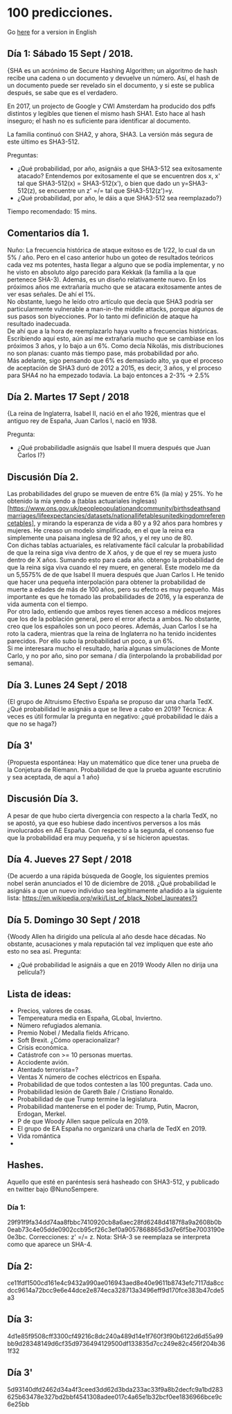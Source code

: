 # 100 predicciones.

Go [here](nunosempere.github.io/rat/100-predictions.html) for a version in English

## Día 1: Sábado 15 Sept / 2018.
{SHA es un acrónimo de Secure Hashing Algorithm; un algoritmo de hash recibe una cadena o un documento y devuelve un número.
Así, el hash de un documento puede ser revelado sin el documento, y si este se publica después, se sabe que es el verdadero.

En 2017, un projecto de Google y CWI Amsterdam ha producido dos pdfs distintos y legibles que tienen el mismo hash SHA1.  Esto hace al hash inseguro; el hash no es suficiente para identificar al documento. 

La familia continuó con SHA2, y ahora, SHA3. La versión más segura de este último es SHA3-512.

Preguntas: 
- ¿Qué probabilidad, por año, asignáis a que SHA3-512 sea exitosamente atacado?
Entendemos por exitosamente el que se encuentren dos x, x' tal que SHA3-512(x) = SHA3-512(x'), 
o bien que dado un y=SHA3-512(z), se encuentre un z' =/= tal que SHA3-512(z')=y.
- ¿Qué probabilidad, por año, le dáis a que SHA3-512 sea reemplazado?}  

Tiempo recomendado: 15 mins.

## Comentarios día 1.
Nuño: La frecuencia histórica de ataque exitoso es de 1/22, lo cual da un 5% / año.
Pero en el caso anterior hubo un goteo de resultados teóricos cada vez ms potentes, hasta llegar a alguno que se podía implementar, y no he visto en absoluto algo parecido para Kekkak (la familia a la que pertenece SHA-3).
Además, es un diseño relativamente nuevo. En los próximos años me extrañaría mucho que se atacara exitosamente antes de ver esas señales. De ahí el 1%.  
No obstante, luego he leído otro artículo que decía que SHA3 podría ser particularmente vulnerable a man-in-the middle attacks, porque algunos de sus pasos son biyecciones. Por lo tanto mi definición de ataque ha resultado inadecuada.  
De ahí que a la hora de reemplazarlo haya vuelto a frecuencias históricas. Escribiendo aquí esto, aún así me extrañaría mucho que se cambiase en los próximos 3 años, y lo bajo a un 6%. Como decía Nikolás, mis distribuciones no son planas: cuanto más tiempo pase, más probabilidad por año.  
Más adelante, sigo pensando que 6% es demasiado alto, ya que el proceso de aceptación de SHA3 duró de 2012 a 2015, es decir, 3 años, y el proceso para SHA4 no ha empezado todavía. La bajo entonces a 2-3% -> 2.5%

## Día 2. Martes 17 Sept / 2018
{La reina de Inglaterra, Isabel II, nació en el año 1926, mientras que el antiguo rey de España, Juan Carlos I,  nació en 1938. 

Pregunta: 
- ¿Qué probabilidadle asignáis que Isabel II muera después que Juan Carlos I?}

## Discusión Día 2.
Las probabilidades del grupo se mueven de entre 6% (la mía) y 25%. Yo he obtenido la mía yendo a (tablas actuariales inglesas)[https://www.ons.gov.uk/peoplepopulationandcommunity/birthsdeathsandmarriages/lifeexpectancies/datasets/nationallifetablesunitedkingdomreferencetables], y mirando la esperanza de vida a 80 y a 92 años para hombres y mujeres. He creaso un modelo simplificado, en el que la reina era simplemente una paisana inglesa de 92 años, y el rey uno de 80.  
Con dichas tablas actuariales, es relativamente fácil calcular la probabilidad de que la reina siga viva dentro de X años, y de que el rey se muera justo dentro de X años. Sumando esto para cada año. obtengo la probabilidad de que la reina siga viva cuando el rey muere, en general.  Este modelo me da un 5,5575% de de que Isabel II muera después que Juan Carlos I.  He tenido que hacer una pequeña interpolación para obtener la probabilidad de muerte a edades de más de 100 años, pero su efecto es muy pequeño.  Más importante es que he tomado las probabilidades de 2016, y la esperanza de vida aumenta con el tiempo.  
Por otro lado, entiendo que ambos reyes tienen acceso a médicos mejores que los de la población general, pero el error afecta a ambos. No obstante, creo que los españoles son un poco peores. Además, Juan Carlos I se ha roto la cadera, mientras que la reina de Inglaterra no ha tenido incidentes parecidos. Por ello subo la probabilidad un poco, a un 6%.  
Si me interesara mucho el resultado, haría algunas simulaciones de Monte Carlo, y no por año, sino por semana / día (interpolando la probabilidad por semana).

## Día 3. Lunes 24 Sept / 2018
{El grupo de Altruismo Efectivo España se propuso dar una charla TedX. ¿Qué probabilidad le asignáis a que se lleve a cabo en 2019? Técnica: A veces es útil formular la pregunta en negativo: ¿qué probabilidad le dáis a que no se haga?}

## Día 3'
{Propuesta espontánea: Hay un matemático que dice tener una prueba de la Conjetura de Riemann. Probabilidad de que la prueba aguante escrutinio y sea aceptada, de aquí a 1 año}

## Discusión Día 3.
A pesar de que hubo cierta divergencia con respecto a la charla TedX, no se apostó, ya que eso hubiese dado incentivos perversos a los más involucrados en AE España. Con respecto a la segunda, el consenso fue que la probabilidad era muy pequeña, y sí se hicieron apuestas.  

## Día 4. Jueves 27 Sept / 2018
{De acuerdo a una rápida búsqueda de Google, los siguientes premios nobel serán anunciados el 10 de diciembre de 2018. ¿Qué probabilidad le asignáis a que un nuevo individuo sea legítimamente añadido a la siguiente lista: https://en.wikipedia.org/wiki/List_of_black_Nobel_laureates?}

## Día 5. Domingo 30 Sept / 2018
{Woody Allen ha dirigido una película al año desde hace décadas. No obstante, acusaciones y mala reputación tal vez impliquen que este año esto no sea así. Pregunta:
- ¿Qué probabilidad le asignáis a que en 2019 Woody Allen no dirija una película?}

## Lista de ideas:
- Precios, valores de cosas.  
- Tempereatura media en España, GLobal, Inviertno.  
- Número refugiados alemania.  
- Premio Nobel / Medalla fields Africano.  
- Soft Brexit. ¿Cómo operacionalizar?  
- Crisis económica.  
- Catástrofe con >= 10 personas muertas. 
- Acciodente avión.  
- Atentado terrorista=?  
- Ventas X número de coches eléctricos en España.  
- Probabilidad de que todos contesten a las 100 preguntas. Cada uno.  
- Probabilidad lesión de Gareth Bale / Cristiano Ronaldo.  
- Probabilidad de que Trump termine la legislatura.  
- Probabilidad mantenerse en el poder de: Trump, Putin, Macron, Erdogan, Merkel.  
- P de que Woody Allen saque película en 2019.  
- El grupo de EA España no organizará una charla de TedX en 2019.   
- Vida romántica  
- 

## Hashes.
Aquello que esté en paréntesis será hasheado con SHA3-512, y publicado en twitter bajo @NunoSempere.  

### Día 1: 
29f91f9fa34dd74aa8fbbc7410920cb8a6aec28fd6248d4187f8a9a2608b0b0eab73c4e05dde0902ccb95cf26c3ef0a9057868865d3d7e6f5be7003190e0e3bc. 
Correcciones: z' =/= z.
Nota: SHA-3 se reemplaza se interpreta como que aparece un SHA-4.

## Día 2:
ce11fdf1500cd161e4c9432a990ae016943aed8e40e9611b8743efc7117da8ccdcc9614a72bcc9e6e44dce2e874eca328713a3496eff9d170fce383b47cde5a3

## Día 3:
4d1e85f9508cff3300cf49216c8dc240a489d14e1f760f3f90b6122d6d55a99bb9d28348149d6cf35d9736494129500df133835d7cc249e82c456f204b361f32

## Día 3'
5d93140dfd2462d34a4f3ceed3dd62d3bda233ac33f9a8b2decfc9a1bd283625b63478e327bd2bbf4541308adee017c4a65e1b32bcf0ee1836966bce9c6e25bb

